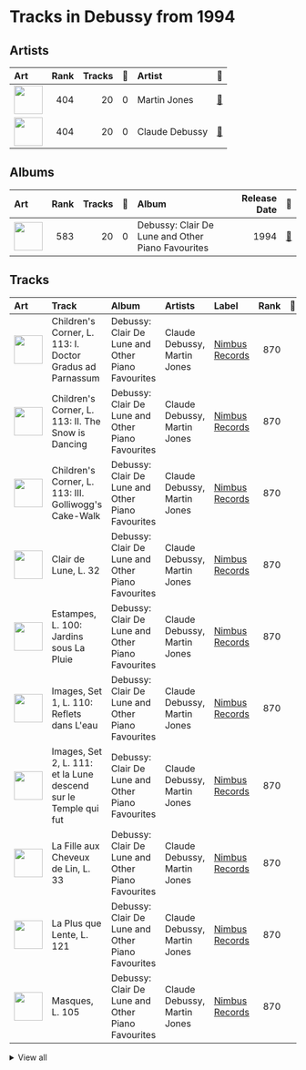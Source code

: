 # Tracks in Debussy from 1994

## Artists

| Art | Rank | Tracks | 💚 | Artist | 🔗 |
|:---|---:|---:|---:|:---|:---|
| <img src="https://i.scdn.co/image/54c4049a6258f1d526aa8b421ac31332add3db98" alt="" width="50" /> | 404 | 20 | 0 | Martin Jones | [🔗](https://open.spotify.com/artist/1VzJXXVXsYbEK773GWSoND) |
| <img src="https://i.scdn.co/image/5e1155c852578ddf5d2cfea94ccb3a8a65efa882" alt="" width="50" /> | 404 | 20 | 0 | Claude Debussy | [🔗](https://open.spotify.com/artist/1Uff91EOsvd99rtAupatMP) |

## Albums

| Art | Rank | Tracks | 💚 | Album | Release Date | 🔗 |
|:---|---:|---:|---:|:---|---:|:---|
| <img src="https://i.scdn.co/image/ab67616d0000b2736e7bb273ff9cb1de1e1d4d0a" alt="" width="50" /> | 583 | 20 | 0 | Debussy: Clair De Lune and Other Piano Favourites | 1994 | [🔗](https://open.spotify.com/album/4O5tv6jrLH80bmll46xEEe) |

## Tracks



| Art | Track | Album | Artists | Label | Rank | 💚 | 🔗 |
|:---|:---|:---|:---|:---|---:|:---|:---|
| <img src="https://i.scdn.co/image/ab67616d0000b2736e7bb273ff9cb1de1e1d4d0a" alt="" width="50" /> | Children's Corner, L. 113: I. Doctor Gradus ad Parnassum | Debussy: Clair De Lune and Other Piano Favourites | Claude Debussy, Martin Jones | [Nimbus Records](../../../labels/nimbus_records) | 870 | | [🔗](https://open.spotify.com/track/1aXL5Y855TvjouIm1vSh7O) |
| <img src="https://i.scdn.co/image/ab67616d0000b2736e7bb273ff9cb1de1e1d4d0a" alt="" width="50" /> | Children's Corner, L. 113: II. The Snow is Dancing | Debussy: Clair De Lune and Other Piano Favourites | Claude Debussy, Martin Jones | [Nimbus Records](../../../labels/nimbus_records) | 870 | | [🔗](https://open.spotify.com/track/6hCXrrfpaUZma0oeFOc2Vd) |
| <img src="https://i.scdn.co/image/ab67616d0000b2736e7bb273ff9cb1de1e1d4d0a" alt="" width="50" /> | Children's Corner, L. 113: III. Golliwogg's Cake-Walk | Debussy: Clair De Lune and Other Piano Favourites | Claude Debussy, Martin Jones | [Nimbus Records](../../../labels/nimbus_records) | 870 | | [🔗](https://open.spotify.com/track/6FnhXHcD1a5N59PNri5Dfm) |
| <img src="https://i.scdn.co/image/ab67616d0000b2736e7bb273ff9cb1de1e1d4d0a" alt="" width="50" /> | Clair de Lune, L. 32 | Debussy: Clair De Lune and Other Piano Favourites | Claude Debussy, Martin Jones | [Nimbus Records](../../../labels/nimbus_records) | 870 | | [🔗](https://open.spotify.com/track/5u5aVJKjSMJr4zesMPz7bL) |
| <img src="https://i.scdn.co/image/ab67616d0000b2736e7bb273ff9cb1de1e1d4d0a" alt="" width="50" /> | Estampes, L. 100: Jardins sous La Pluie | Debussy: Clair De Lune and Other Piano Favourites | Claude Debussy, Martin Jones | [Nimbus Records](../../../labels/nimbus_records) | 870 | | [🔗](https://open.spotify.com/track/7s0WRtr7d2TWjtHBPQRLBU) |
| <img src="https://i.scdn.co/image/ab67616d0000b2736e7bb273ff9cb1de1e1d4d0a" alt="" width="50" /> | Images, Set 1, L. 110: Reflets dans L'eau | Debussy: Clair De Lune and Other Piano Favourites | Claude Debussy, Martin Jones | [Nimbus Records](../../../labels/nimbus_records) | 870 | | [🔗](https://open.spotify.com/track/6t81Lud8rl5TOfJHPX1ALu) |
| <img src="https://i.scdn.co/image/ab67616d0000b2736e7bb273ff9cb1de1e1d4d0a" alt="" width="50" /> | Images, Set 2, L. 111: et la Lune descend sur le Temple qui fut | Debussy: Clair De Lune and Other Piano Favourites | Claude Debussy, Martin Jones | [Nimbus Records](../../../labels/nimbus_records) | 870 | | [🔗](https://open.spotify.com/track/4uYqe6JOHty9Eu50ukMV3G) |
| <img src="https://i.scdn.co/image/ab67616d0000b2736e7bb273ff9cb1de1e1d4d0a" alt="" width="50" /> | La Fille aux Cheveux de Lin, L. 33 | Debussy: Clair De Lune and Other Piano Favourites | Claude Debussy, Martin Jones | [Nimbus Records](../../../labels/nimbus_records) | 870 | | [🔗](https://open.spotify.com/track/0fpqOyC5DLDe5gAYKBB6X7) |
| <img src="https://i.scdn.co/image/ab67616d0000b2736e7bb273ff9cb1de1e1d4d0a" alt="" width="50" /> | La Plus que Lente, L. 121 | Debussy: Clair De Lune and Other Piano Favourites | Claude Debussy, Martin Jones | [Nimbus Records](../../../labels/nimbus_records) | 870 | | [🔗](https://open.spotify.com/track/6Q4CCXEvt06gqafDdVcc6i) |
| <img src="https://i.scdn.co/image/ab67616d0000b2736e7bb273ff9cb1de1e1d4d0a" alt="" width="50" /> | Masques, L. 105 | Debussy: Clair De Lune and Other Piano Favourites | Claude Debussy, Martin Jones | [Nimbus Records](../../../labels/nimbus_records) | 870 | | [🔗](https://open.spotify.com/track/2A5ByVSpCheGmtzBplfzF0) |


<details>
<summary>View all</summary>

| Art | Track | Album | Artists | Label | Rank | 💚 | 🔗 |
|:---|:---|:---|:---|:---|---:|:---|:---|
| <img src="https://i.scdn.co/image/ab67616d0000b2736e7bb273ff9cb1de1e1d4d0a" alt="" width="50" /> | Préludes Book 1, L. 117: I. Des Pas sur La Neige | Debussy: Clair De Lune and Other Piano Favourites | Claude Debussy, Martin Jones | [Nimbus Records](../../../labels/nimbus_records) | 870 | | [🔗](https://open.spotify.com/track/6sabZsBLfsXuo2haLXZLkW) |
| <img src="https://i.scdn.co/image/ab67616d0000b2736e7bb273ff9cb1de1e1d4d0a" alt="" width="50" /> | Préludes Book 1, L. 117: II. Ce qu'a vu Le Vent d'Ouest | Debussy: Clair De Lune and Other Piano Favourites | Claude Debussy, Martin Jones | [Nimbus Records](../../../labels/nimbus_records) | 870 | | [🔗](https://open.spotify.com/track/3fZny1uZNQIijobgJLIcwf) |
| <img src="https://i.scdn.co/image/ab67616d0000b2736e7bb273ff9cb1de1e1d4d0a" alt="" width="50" /> | Préludes Book 1, L. 117: III. La Cathedrale Engloutie | Debussy: Clair De Lune and Other Piano Favourites | Claude Debussy, Martin Jones | [Nimbus Records](../../../labels/nimbus_records) | 870 | | [🔗](https://open.spotify.com/track/5u8xycIWRjusC3FmHy8Hmn) |
| <img src="https://i.scdn.co/image/ab67616d0000b2736e7bb273ff9cb1de1e1d4d0a" alt="" width="50" /> | Préludes Book 1, L. 117: IV. Minstrels | Debussy: Clair De Lune and Other Piano Favourites | Claude Debussy, Martin Jones | [Nimbus Records](../../../labels/nimbus_records) | 870 | | [🔗](https://open.spotify.com/track/3bnmqzWtNWzWaUqaUWl0dJ) |
| <img src="https://i.scdn.co/image/ab67616d0000b2736e7bb273ff9cb1de1e1d4d0a" alt="" width="50" /> | Préludes Book 2, L. 123: I. General Lavine | Debussy: Clair De Lune and Other Piano Favourites | Claude Debussy, Martin Jones | [Nimbus Records](../../../labels/nimbus_records) | 870 | | [🔗](https://open.spotify.com/track/4HsGko7qJ2hvCAsRbpb2cA) |
| <img src="https://i.scdn.co/image/ab67616d0000b2736e7bb273ff9cb1de1e1d4d0a" alt="" width="50" /> | Préludes Book 2, L. 123: II. Canope | Debussy: Clair De Lune and Other Piano Favourites | Claude Debussy, Martin Jones | [Nimbus Records](../../../labels/nimbus_records) | 870 | | [🔗](https://open.spotify.com/track/1SxHTLszv7kDWz2DH2n6LV) |
| <img src="https://i.scdn.co/image/ab67616d0000b2736e7bb273ff9cb1de1e1d4d0a" alt="" width="50" /> | Préludes Book 2, L. 123: III. Feux d'Artifice | Debussy: Clair De Lune and Other Piano Favourites | Claude Debussy, Martin Jones | [Nimbus Records](../../../labels/nimbus_records) | 870 | | [🔗](https://open.spotify.com/track/50W2AMW6hgDtv6MWyJfdPK) |
| <img src="https://i.scdn.co/image/ab67616d0000b2736e7bb273ff9cb1de1e1d4d0a" alt="" width="50" /> | Suite Bergamasque, L. 75: Passepied | Debussy: Clair De Lune and Other Piano Favourites | Claude Debussy, Martin Jones | [Nimbus Records](../../../labels/nimbus_records) | 870 | | [🔗](https://open.spotify.com/track/3GgKVPxhu0rxYpBXlBwPqw) |
| <img src="https://i.scdn.co/image/ab67616d0000b2736e7bb273ff9cb1de1e1d4d0a" alt="" width="50" /> | Études, L. 136: I. Pour les Arpeges Composes | Debussy: Clair De Lune and Other Piano Favourites | Claude Debussy, Martin Jones | [Nimbus Records](../../../labels/nimbus_records) | 870 | | [🔗](https://open.spotify.com/track/4TuCVkd3lAAE4AiMwdcR2W) |
| <img src="https://i.scdn.co/image/ab67616d0000b2736e7bb273ff9cb1de1e1d4d0a" alt="" width="50" /> | Études, L. 136: II. Pour les Accords | Debussy: Clair De Lune and Other Piano Favourites | Claude Debussy, Martin Jones | [Nimbus Records](../../../labels/nimbus_records) | 870 | | [🔗](https://open.spotify.com/track/6d1YufqXcgbxLI2j9FJYUI) |

</details>

